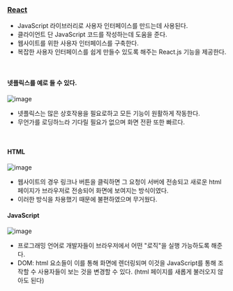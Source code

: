 ### [React](www.reactjs.org)
- JavaScript 라이브러리로 사용자 인터페이스를 만드는데 사용된다.
- 클라이언트 단 JavaScript 코드를 작성하는데 도움을 준다.
- 웹사이트를 위한 사용자 인터페이스를 구축한다.
- 복잡한 사용자 인터페이스를 쉽게 만들수 있도록 해주는 React.js 기능을 제공한다.

<br>

#### 넷플릭스를 예로 들 수 있다.
![image](https://user-images.githubusercontent.com/79950504/179357760-8a2ae6d2-07d0-453b-8990-a3c757539a7a.png)  
- 넷플릭스는 많은 상호작용을 필요로하고 모든 기능이 원활하게 작동한다.
- 무언가를 로딩하느라 기다릴 필요가 없으며 화면 전환 또한 빠르다.

<br>

#### HTML
![image](https://user-images.githubusercontent.com/79950504/179442041-98287bd6-1465-4a42-91c4-9ff3c6734d8b.png)  
- 웹사이트의 경우 링크나 버튼을 클릭하면 그 요청이 서버에 전송되고 새로운 html 페이지가 브라우저로 전송되어 화면에 보여지는 방식이였다.
- 이러한 방식을 차용했기 때문에 불편하였으며 무거웠다.

#### JavaScript
![image](https://user-images.githubusercontent.com/79950504/179441973-b650c46f-798d-4ce0-b5f6-dddf40d0a82f.png)  
- 프로그래밍 언어로 개발자들이 브라우저에서 어떤 "로직"을 실행 가능하도록 해준다.
- DOM: html 요소들이 이를 통해 화면에 렌더링되며 이것을 JavaScript를 통해 조작할 수 사용자들이 보는 것을 변경할 수 있다. (html 페이지를 새롭게 불러오지 않아도 된다)



